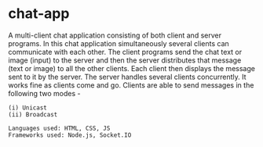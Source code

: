 # chat-app
A multi-client chat application consisting of both client and server programs. In this chat application simultaneously several clients can communicate with each other. 
The client programs send the chat text or image (input) to the server and then the server distributes that message (text or image) to all the other clients. 
Each client then displays the message sent to it by the server. The server handles several clients concurrently. 
It works fine as clients come and go. Clients are able to send messages in the following two modes - 
```
(i) Unicast
(ii) Broadcast

Languages used: HTML, CSS, JS
Frameworks used: Node.js, Socket.IO
```
